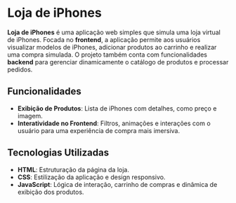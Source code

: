 # Loja de iPhones

**Loja de iPhones** é uma aplicação web simples que simula uma loja virtual de iPhones. Focada no **frontend**, a aplicação permite aos usuários visualizar modelos de iPhones, adicionar produtos ao carrinho e realizar uma compra simulada. O projeto também conta com funcionalidades **backend** para gerenciar dinamicamente o catálogo de produtos e processar pedidos.

## Funcionalidades

- **Exibição de Produtos**: Lista de iPhones com detalhes, como preço e imagem.
- **Interatividade no Frontend**: Filtros, animações e interações com o usuário para uma experiência de compra mais imersiva.

## Tecnologias Utilizadas

- **HTML**: Estruturação da página da loja.
- **CSS**: Estilização da aplicação e design responsivo.
- **JavaScript**: Lógica de interação, carrinho de compras e dinâmica de exibição dos produtos.
